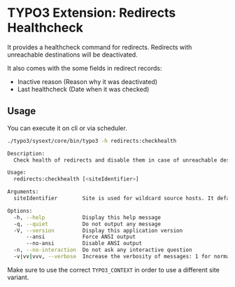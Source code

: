 # TYPO3 Extension: Redirects Healthcheck

It provides a healthcheck command for redirects. Redirects with unreachable destinations will be deactivated.

It also comes with the some fields in redirect records:

* Inactive reason (Reason why it was deactivated)
* Last healthcheck (Date when it was checked)

## Usage

You can execute it on cli or via scheduler.

```sh
./typo3/sysext/core/bin/typo3 -h redirects:checkhealth

Description:
  Check health of redirects and disable them in case of unreachable destinations

Usage:
  redirects:checkhealth [<siteIdentifier>]

Arguments:
  siteIdentifier        Site is used for wildcard source hosts. It defaults to first site found.

Options:
  -h, --help            Display this help message
  -q, --quiet           Do not output any message
  -V, --version         Display this application version
      --ansi            Force ANSI output
      --no-ansi         Disable ANSI output
  -n, --no-interaction  Do not ask any interactive question
  -v|vv|vvv, --verbose  Increase the verbosity of messages: 1 for normal output, 2 for more verbose output and 3 for debug
```

Make sure to use the correct `TYPO3_CONTEXT` in order to use a different site variant. 